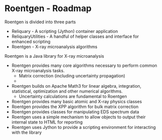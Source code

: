 # Roentgen - Roadmap
Roentgen is divided into three parts
* Reliquary - A scripting (Jython) container application
* ReliquaryUtilities - A handful of helper classes and interface for enhanced scripting
* Roentgen - X-ray microanalysis algorithms

Roentgen is a Java library for X-ray microanalysis
* Roentgen provides many core algorithms necessary to perform common X-ray microanalysis tasks.
   * Matrix correction (including uncertainty propagation)
   *
* Roentgen builds on Apache Math3 for linear algebra, integration, statistical, optimization and other numerical algorithms.
  * Uncertainty calculations are fundamental to Roentgen
* Roentgen provides many basic atomic and X-ray physics classes
* Roentgen provides the XPP algorithm for bulk matrix correction
* Roentgen provides classes for manipulating EDS spectrum data
* Roentgen uses a simple mechanism to allow objects to output their internal state to HTML for reporting
* Roentgen uses Jython to provide a scripting environment for interacting with the library
